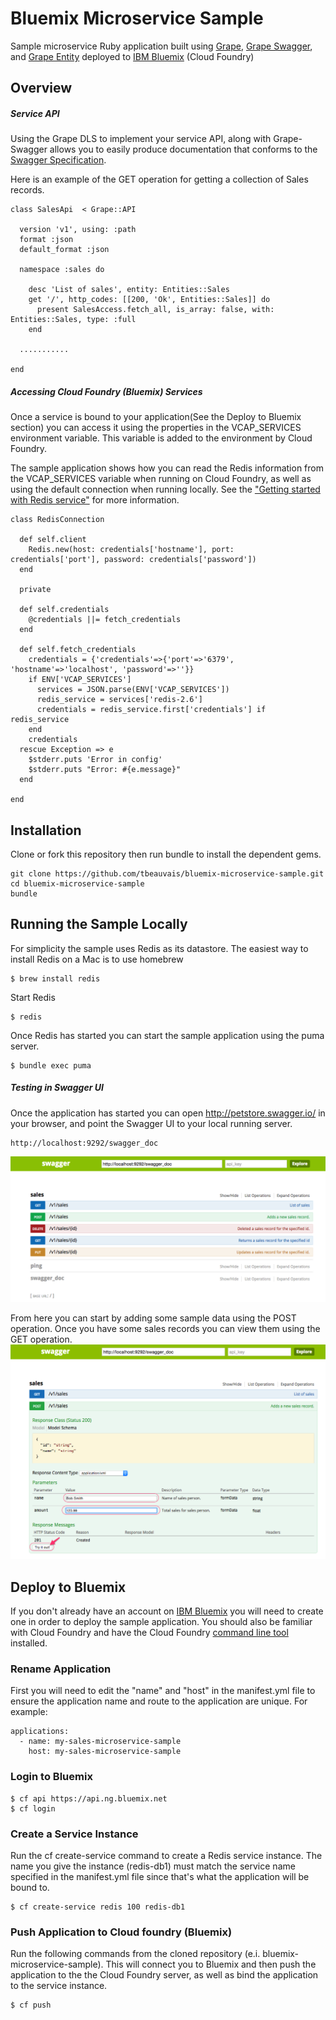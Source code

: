 Bluemix Microservice Sample
==================


Sample microservice Ruby application built using [Grape](https://github.com/intridea/grape), [Grape Swagger](https://github.com/tim-vandecasteele/grape-swagger), and [Grape Entity](https://github.com/intridea/grape-entity) deployed to [IBM Bluemix](https://ace.ng.bluemix.net) (Cloud Foundry)

## Overview

##### Service API
Using the Grape DLS to implement your service API, along with Grape-Swagger allows you to easily produce documentation that conforms to the [Swagger Specification](https://github.com/swagger-api/swagger-spec).

Here is an example of the GET operation for getting a collection of Sales records.
```
class SalesApi  < Grape::API

  version 'v1', using: :path
  format :json
  default_format :json

  namespace :sales do

    desc 'List of sales', entity: Entities::Sales
    get '/', http_codes: [[200, 'Ok', Entities::Sales]] do
      present SalesAccess.fetch_all, is_array: false, with: Entities::Sales, type: :full
    end
  
  ...........

end
```

##### Accessing Cloud Foundry (Bluemix) Services
Once a service is bound to your application(See the Deploy to Bluemix section) you can access it using the properties in the VCAP_SERVICES environment variable. This variable is added to the environment by Cloud Foundry.

The sample application shows how you can read the Redis information from the VCAP_SERVICES variable when running on Cloud Foundry, as well as using the default connection when running locally.
See the ["Getting started with Redis service"](https://www.ng.bluemix.net/docs/#services/Redis/index.html) for more information.

```
class RedisConnection

  def self.client
    Redis.new(host: credentials['hostname'], port: credentials['port'], password: credentials['password'])
  end

  private

  def self.credentials
    @credentials ||= fetch_credentials
  end

  def self.fetch_credentials
    credentials = {'credentials'=>{'port'=>'6379', 'hostname'=>'localhost', 'password'=>''}}
    if ENV['VCAP_SERVICES']
      services = JSON.parse(ENV['VCAP_SERVICES'])
      redis_service = services['redis-2.6']
      credentials = redis_service.first['credentials'] if redis_service
    end
    credentials
  rescue Exception => e
    $stderr.puts 'Error in config'
    $stderr.puts "Error: #{e.message}"
  end

end
```



## Installation
Clone or fork this repository then run bundle to install the dependent gems.  

    git clone https://github.com/tbeauvais/bluemix-microservice-sample.git
    cd bluemix-microservice-sample
    bundle



## Running the Sample Locally


For simplicity the sample uses Redis as its datastore. The easiest way to install Redis on a Mac is to use homebrew
```
$ brew install redis
```
Start Redis
```
$ redis
```

Once Redis has started you can start the sample application using the puma server.
```
$ bundle exec puma

```


##### Testing in Swagger UI

Once the application has started you can open http://petstore.swagger.io/ in your browser, and point the Swagger UI to your local running server.

```
http://localhost:9292/swagger_doc
```

![Application Architecture](/doc/swagger_ui.png)

From here you can start by adding some sample data using the POST operation. Once you have some sales records you can view them using the GET operation.
![Application Architecture](/doc/swagger_post.png)


## Deploy to Bluemix
If you don't already have an account on [IBM Bluemix](https://ace.ng.bluemix.net) you will need to create one in order to deploy the sample application. You should also be familiar with Cloud Foundry and have the Cloud Foundry [command line tool](http://docs.cloudfoundry.org/devguide/installcf/whats-new-v6.html) installed. 
   
### Rename Application 
First you will need to edit the "name" and "host" in the manifest.yml file to ensure the application name and route to the application are unique. For example:

    applications:
      - name: my-sales-microservice-sample
        host: my-sales-microservice-sample

### Login to Bluemix
    $ cf api https://api.ng.bluemix.net
    $ cf login
    
### Create a Service Instance
Run the cf create-service command to create a Redis service instance. The name you give the instance (redis-db1) must match the service name specified in the manifest.yml file since that's what the application will be bound to.

    $ cf create-service redis 100 redis-db1

### Push Application to Cloud foundry (Bluemix)
Run the following commands from the cloned repository (e.i. bluemix-microservice-sample). This will connect you to Bluemix and then push the application to the the Cloud Foundry server, as well as bind the application to the service instance. 

    $ cf push


